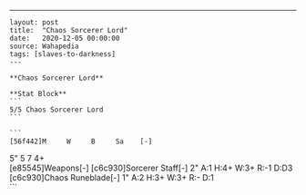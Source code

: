 ---
    layout: post
    title:  "Chaos Sorcerer Lord"
    date:   2020-12-05 00:00:00
    source: Wahapedia
    tags: [slaves-to-darkness]
    ---
    
    **Chaos Sorcerer Lord**
    
    **Stat Block**
    ```
    5/5 Chaos Sorcerer Lord
    ```
    
    ```
    [56f442]M     W     B     Sa    [-]
5"    5     7     4+    
[e85545]Weapons[-]
[c6c930]Sorcerer Staff[-]
2"     A:1    H:4+   W:3+   R:-1   D:D3  
[c6c930]Chaos Runeblade[-]
1"     A:2    H:3+   W:3+   R:-    D:1   
    ```
    
    
    